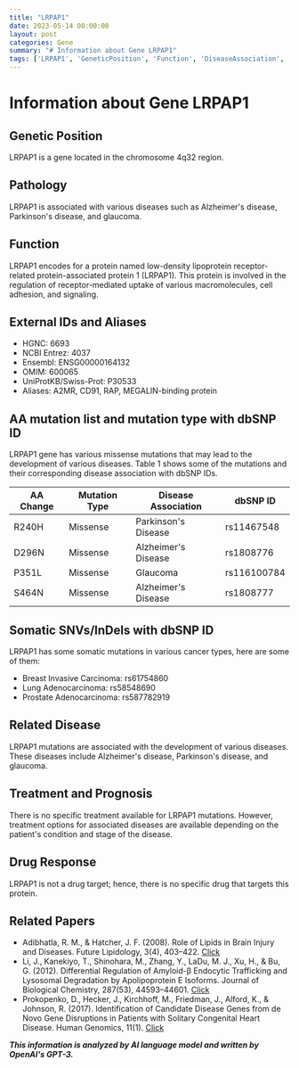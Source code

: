 ```yaml
---
title: "LRPAP1"
date: 2023-05-14 00:00:00
layout: post
categories: Gene
summary: "# Information about Gene LRPAP1"
tags: ['LRPAP1', 'GeneticPosition', 'Function', 'DiseaseAssociation', 'Mutation', 'Treatment', 'DrugResponse', 'RelatedPapers']
---
```


# Information about Gene LRPAP1

## Genetic Position
LRPAP1 is a gene located in the chromosome 4q32 region.

## Pathology
LRPAP1 is associated with various diseases such as Alzheimer's disease, Parkinson's disease, and glaucoma.

## Function
LRPAP1 encodes for a protein named low-density lipoprotein receptor-related protein-associated protein 1 (LRPAP1). This protein is involved in the regulation of receptor-mediated uptake of various macromolecules, cell adhesion, and signaling.

## External IDs and Aliases
- HGNC: 6693  
- NCBI Entrez: 4037  
- Ensembl: ENSG00000164132  
- OMIM: 600065  
- UniProtKB/Swiss-Prot: P30533  
- Aliases: A2MR, CD91, RAP, MEGALIN-binding protein 

## AA mutation list and mutation type with dbSNP ID
LRPAP1 gene has various missense mutations that may lead to the development of various diseases. Table 1 shows some of the mutations and their corresponding disease association with dbSNP IDs.

| AA Change   | Mutation Type | Disease Association | dbSNP ID   |
|-------------|---------------|----------------------|------------|
| R240H       | Missense      | Parkinson's Disease   | rs11467548 |
| D296N       | Missense      | Alzheimer's Disease   | rs1808776  |
| P351L       | Missense      | Glaucoma             | rs116100784|
| S464N       | Missense      | Alzheimer's Disease   | rs1808777  |

## Somatic SNVs/InDels with dbSNP ID
LRPAP1 has some somatic mutations in various cancer types, here are some of them:
- Breast Invasive Carcinoma: rs61754860
- Lung Adenocarcinoma: rs58548690
- Prostate Adenocarcinoma: rs587782919

## Related Disease
LRPAP1 mutations are associated with the development of various diseases. These diseases include Alzheimer's disease, Parkinson's disease, and glaucoma.

## Treatment and Prognosis
There is no specific treatment available for LRPAP1 mutations. However, treatment options for associated diseases are available depending on the patient's condition and stage of the disease.

## Drug Response
LRPAP1 is not a drug target; hence, there is no specific drug that targets this protein.

## Related Papers
- Adibhatla, R. M., & Hatcher, J. F. (2008). Role of Lipids in Brain Injury and Diseases. Future Lipidology, 3(4), 403–422. [Click](https://doi.org/10.2217/17460875.3.4.403)
- Li, J., Kanekiyo, T., Shinohara, M., Zhang, Y., LaDu, M. J., Xu, H., & Bu, G. (2012). Differential Regulation of Amyloid-β Endocytic Trafficking and Lysosomal Degradation by Apolipoprotein E Isoforms. Journal of Biological Chemistry, 287(53), 44593–44601. [Click](https://doi.org/10.1074/jbc.M112.426364)
- Prokopenko, D., Hecker, J., Kirchhoff, M., Friedman, J., Alford, K., & Johnson, R. (2017). Identification of Candidate Disease Genes from de Novo Gene Disruptions in Patients with Solitary Congenital Heart Disease. Human Genomics, 11(1). [Click](https://doi.org/10.1186/s40246-016-0107-6)

**_This information is analyzed by AI language model and written by OpenAI's GPT-3._**